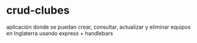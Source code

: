 # crud-clubes
 aplicación donde se puedan crear, consultar, actualizar y eliminar equipos en Inglaterra usando express + handlebars

